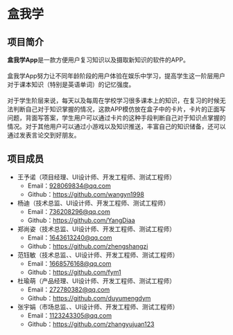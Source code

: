 盒我学
===
## 项目简介
**盒我学App**是一款方便用户复习知识以及摄取新知识的软件的APP。
<br>
<br>
盒我学App努力让不同年龄阶段的用户体验在娱乐中学习，提高学生这一阶层用户对于课本知识（特别是英语单词）的记忆强度。
<br>
<br>
对于学生阶层来说，每天以及每周在学校学习很多课本上的知识，在复习的时候无法判断自己对于知识掌握的情况，这款APP模仿放在盒子中的卡片，卡片的正面写问题，背面写答案，学生用户可以通过卡片的这种手段判断自己对于知识点掌握的情况。对于其他用户可以通过小游戏以及知识推送，丰富自己的知识储备，还可以通过发表言论交到好朋友。
## 项目成员
* 王予诺（项目经理、UI设计师、开发工程师、测试工程师）
  * Email：928069834@qq.com
  * Github：https://github.com/wangyn1998
* 杨迪（技术总监、UI设计师、开发工程师、测试工程师）
  * Email：736208296@qq.com
  * Github：https://github.com/YangDiaa
* 郑尚姿（技术总监、UI设计师、开发工程师、测试工程师）
  * Email：1643613240@qq.com
  * Github：https://github.com/zhengshangzi
* 范钰敏（技术总监、、UI设计师、开发工程师、测试工程师）
  * Email：1668576168@qq.com
  * Github：https://github.com/fym1
* 杜瑜萌（产品经理、UI设计师、开发工程师、测试工程师）
  * Email：272780382@qq.com
  * Github：https://github.com/duyumengdym
* 张宇娟（市场总监、、UI设计师、开发工程师、测试工程师）
  * Email：1123243305@qq.com
  * Github：https://github.com/zhangyujuan123

